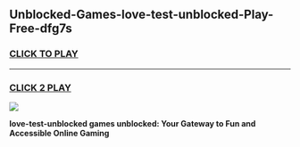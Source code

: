 
## Unblocked-Games-love-test-unblocked-Play-Free-dfg7s
<h3>
<a href="https://premium76.site?title=love-test-unblocked&ref=21A">CLICK TO PLAY</a></h3>
<hr>

<h3>
<a href="https://premium76.site?title=love-test-unblocked&ref=21A">CLICK 2 PLAY</a>
  
</h3>

<a href="https://premium76.site?title=love-test-unblocked&ref=21A"><img src="https://clearcache.store/games.png"></a>


**love-test-unblocked games unblocked: Your Gateway to Fun and Accessible Online Gaming**
